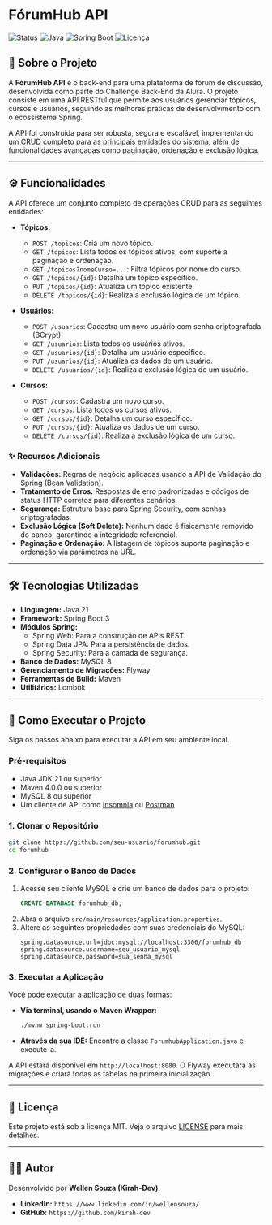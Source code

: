 # FórumHub API

![Status](https://img.shields.io/badge/status-Em%20Desenvolvimento-yellow?style=for-the-badge)
![Java](https://img.shields.io/badge/Java-21-blue?style=for-the-badge&logo=java)
![Spring Boot](https://img.shields.io/badge/Spring%20Boot-3.3.1-brightgreen?style=for-the-badge&logo=spring)
![Licença](https://img.shields.io/badge/licença-MIT-informational?style=for-the-badge)

## 📖 Sobre o Projeto

A **FórumHub API** é o back-end para uma plataforma de fórum de discussão, desenvolvida como parte do Challenge Back-End da Alura. O projeto consiste em uma API RESTful que permite aos usuários gerenciar tópicos, cursos e usuários, seguindo as melhores práticas de desenvolvimento com o ecossistema Spring.

A API foi construída para ser robusta, segura e escalável, implementando um CRUD completo para as principais entidades do sistema, além de funcionalidades avançadas como paginação, ordenação e exclusão lógica.

---

## ⚙️ Funcionalidades

A API oferece um conjunto completo de operações CRUD para as seguintes entidades:

*   **Tópicos:**
    *   `POST /topicos`: Cria um novo tópico.
    *   `GET /topicos`: Lista todos os tópicos ativos, com suporte a paginação e ordenação.
    *   `GET /topicos?nomeCurso=...`: Filtra tópicos por nome do curso.
    *   `GET /topicos/{id}`: Detalha um tópico específico.
    *   `PUT /topicos/{id}`: Atualiza um tópico existente.
    *   `DELETE /topicos/{id}`: Realiza a exclusão lógica de um tópico.

*   **Usuários:**
    *   `POST /usuarios`: Cadastra um novo usuário com senha criptografada (BCrypt).
    *   `GET /usuarios`: Lista todos os usuários ativos.
    *   `GET /usuarios/{id}`: Detalha um usuário específico.
    *   `PUT /usuarios/{id}`: Atualiza os dados de um usuário.
    *   `DELETE /usuarios/{id}`: Realiza a exclusão lógica de um usuário.

*   **Cursos:**
    *   `POST /cursos`: Cadastra um novo curso.
    *   `GET /cursos`: Lista todos os cursos ativos.
    *   `GET /cursos/{id}`: Detalha um curso específico.
    *   `PUT /cursos/{id}`: Atualiza os dados de um curso.
    *   `DELETE /cursos/{id}`: Realiza a exclusão lógica de um curso.

### ✨ Recursos Adicionais
- **Validações:** Regras de negócio aplicadas usando a API de Validação do Spring (Bean Validation).
- **Tratamento de Erros:** Respostas de erro padronizadas e códigos de status HTTP corretos para diferentes cenários.
- **Segurança:** Estrutura base para Spring Security, com senhas criptografadas.
- **Exclusão Lógica (Soft Delete):** Nenhum dado é fisicamente removido do banco, garantindo a integridade referencial.
- **Paginação e Ordenação:** A listagem de tópicos suporta paginação e ordenação via parâmetros na URL.

---

## 🛠️ Tecnologias Utilizadas

- **Linguagem:** Java 21
- **Framework:** Spring Boot 3
- **Módulos Spring:**
    - Spring Web: Para a construção de APIs REST.
    - Spring Data JPA: Para a persistência de dados.
    - Spring Security: Para a camada de segurança.
- **Banco de Dados:** MySQL 8
- **Gerenciamento de Migrações:** Flyway
- **Ferramentas de Build:** Maven
- **Utilitários:** Lombok

---

## 🚀 Como Executar o Projeto

Siga os passos abaixo para executar a API em seu ambiente local.

### Pré-requisitos
- Java JDK 21 ou superior
- Maven 4.0.0 ou superior
- MySQL 8 ou superior
- Um cliente de API como [Insomnia](https://insomnia.rest/) ou [Postman](https://www.postman.com/)

### 1. Clonar o Repositório
```bash
git clone https://github.com/seu-usuario/forumhub.git
cd forumhub
```

### 2. Configurar o Banco de Dados
1.  Acesse seu cliente MySQL e crie um banco de dados para o projeto:
    ```sql
    CREATE DATABASE forumhub_db;
    ```
2.  Abra o arquivo `src/main/resources/application.properties`.
3.  Altere as seguintes propriedades com suas credenciais do MySQL:
    ```properties
    spring.datasource.url=jdbc:mysql://localhost:3306/forumhub_db
    spring.datasource.username=seu_usuario_mysql
    spring.datasource.password=sua_senha_mysql
    ```

### 3. Executar a Aplicação
Você pode executar a aplicação de duas formas:

- **Via terminal, usando o Maven Wrapper:**
  ```bash
  ./mvnw spring-boot:run
  ```
- **Através da sua IDE:** Encontre a classe `ForumhubApplication.java` e execute-a.

A API estará disponível em `http://localhost:8080`. O Flyway executará as migrações e criará todas as tabelas na primeira inicialização.

---

## 📝 Licença

Este projeto está sob a licença MIT. Veja o arquivo [LICENSE](https://github.com/Kirah-Dev/forumhub/blob/main/README.md) para mais detalhes.

---

## 👨‍💻 Autor

Desenvolvido por **Wellen Souza (Kirah-Dev)**.

- **LinkedIn:** `https://www.linkedin.com/in/wellensouza/`
- **GitHub:** `https://github.com/kirah-dev`